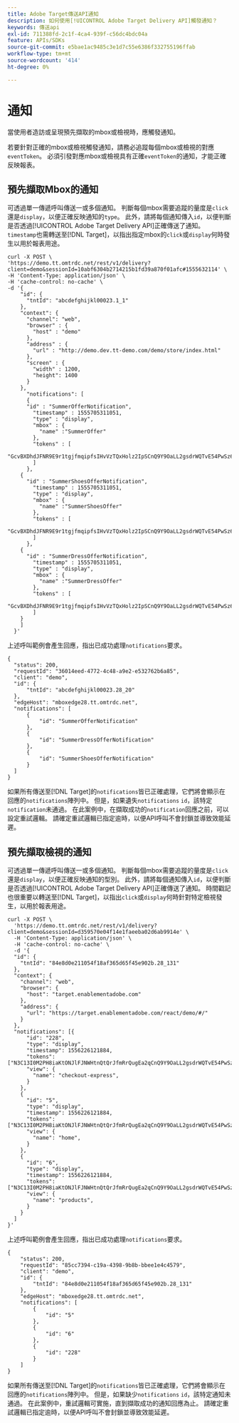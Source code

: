 ```yaml
---
title: Adobe Target傳送API通知
description: 如何使用[!UICONTROL Adobe Target Delivery API]觸發通知？
keywords: 傳送api
exl-id: 711388fd-2c1f-4ca4-939f-c56dc4bdc04a
feature: APIs/SDKs
source-git-commit: e5bae1ac9485c3e1d7c55e6386f332755196ffab
workflow-type: tm+mt
source-wordcount: '414'
ht-degree: 0%

---
```


# 通知

當使用者造訪或呈現預先擷取的mbox或檢視時，應觸發通知。

若要針對正確的mbox或檢視觸發通知，請務必追蹤每個mbox或檢視的對應`eventToken`。 必須引發對應mbox或檢視具有正確`eventToken`的通知，才能正確反映報表。

## 預先擷取Mbox的通知

可透過單一傳遞呼叫傳送一或多個通知。 判斷每個mbox需要追蹤的量度是`click`還是`display`，以便正確反映通知的`type`。 此外，請將每個通知傳入`id`，以便判斷是否透過[!UICONTROL &#x200B; Adobe Target Delivery API]正確傳送了通知。 `timestamp`也需轉送至[!DNL Target]，以指出指定mbox的`click`或`display`何時發生以用於報表用途。

```
curl -X POST \
'https://demo.tt.omtrdc.net/rest/v1/delivery?client=demo&sessionId=10abf6304b2714215b1fd39a870f01afc#1555632114' \
-H 'Content-Type: application/json' \
-H 'cache-control: no-cache' \
-d '{
    "id": {
      "tntId": "abcdefghijkl00023.1_1"
    },
    "context": {
      "channel": "web",
      "browser" : {
        "host" : "demo"
      },
      "address" : {
        "url" : "http://demo.dev.tt-demo.com/demo/store/index.html"
      },
      "screen" : {
        "width" : 1200,
        "height": 1400
      }
    },
      "notifications": [
      {
      "id" : "SummerOfferNotification",
        "timestamp" : 1555705311051,
        "type" : "display",
        "mbox" : {
          "name" :"SummerOffer"   
        },
        "tokens" : [
          "GcvBXDhdJFNR9E9r1tgjfmqipfsIHvVzTQxHolz2IpSCnQ9Y9OaLL2gsdrWQTvE54PwSz67rmXWmSnkXpSSS2Q"
        ]
      },
    {
      "id" : "SummerShoesOfferNotification",
        "timestamp" : 1555705311051,
        "type" : "display",
        "mbox" : {
          "name" :"SummerShoesOffer"   
        },
        "tokens" : [
          "GcvBXDhdJFNR9E9r1tgjfmqipfsIHvVzTQxHolz2IpSCnQ9Y9OaLL2gsdrWQTvE54PwSz67rmXWmSnkXpSSS2Q"
        ]
      },
    {
      "id" : "SummerDressOfferNotification",
        "timestamp" : 1555705311051,
        "type" : "display",
        "mbox" : {
          "name" :"SummerDressOffer"   
        },
        "tokens" : [
          "GcvBXDhdJFNR9E9r1tgjfmqipfsIHvVzTQxHolz2IpSCnQ9Y9OaLL2gsdrWQTvE54PwSz67rmXWmSnkXpSSS2Q"
        ]
    } 
    ]
  }'
```

上述呼叫範例會產生回應，指出已成功處理`notifications`要求。

```
{
  "status": 200,
  "requestId": "36014eed-4772-4c48-a9e2-e532762b6a85",
  "client": "demo",
  "id": {
      "tntId": "abcdefghijkl00023.28_20"
  },
  "edgeHost": "mboxedge28.tt.omtrdc.net",
  "notifications": [
      {
          "id": "SummerOfferNotification"
      },
      {
          "id": "SummerDressOfferNotification"
      },
      {
          "id": "SummerShoesOfferNotification"
      }
  ]
}
```

如果所有傳送至[!DNL Target]的`notifications`皆已正確處理，它們將會顯示在回應的`notifications`陣列中。 但是，如果遺失`notifications` `id`，該特定`notification`未通過。 在此案例中，在擷取成功的`notification`回應之前，可以設定重試邏輯。 請確定重試邏輯已指定逾時，以便API呼叫不會封鎖並導致效能延遲。

## 預先擷取檢視的通知

可透過單一傳遞呼叫傳送一或多個通知。 判斷每個mbox需要追蹤的量度是`click`還是`display`，以便正確反映通知的型別。 此外，請將每個通知傳入`id`，以便判斷是否透過[!UICONTROL Adobe Target Delivery API]正確傳送了通知。 時間戳記也很重要以轉送至[!DNL Target]，以指出`click`或`display`何時針對特定檢視發生，以用於報表用途。

```
curl -X POST \
  'https://demo.tt.omtrdc.net/rest/v1/delivery?client=demo&sessionId=d359570e04f14e1faeeba02d6ab9914e' \
  -H 'Content-Type: application/json' \
  -H 'cache-control: no-cache' \
  -d '{
  "id": {
    "tntId": "84e8d0e211054f18af365d65f45e902b.28_131"
  },
  "context": {
    "channel": "web",
    "browser": {
      "host": "target.enablementadobe.com"
    },
    "address": {
      "url": "https://target.enablementadobe.com/react/demo/#/"
    }
  },
  "notifications": [{
      "id": "228",
      "type": "display",
      "timestamp": 1556226121884,
      "tokens": ["N3C13I0M2PH8iaKtONJlFJNWHtnQtQrJfmRrQugEa2qCnQ9Y9OaLL2gsdrWQTvE54PwSz67rmXWmSnkXpSSS2Q=="],
      "view": {
        "name": "checkout-express",
      }
    },
    {
      "id": "5",
      "type": "display",
      "timestamp": 1556226121884,
      "tokens": ["N3C13I0M2PH8iaKtONJlFJNWHtnQtQrJfmRrQugEa2qCnQ9Y9OaLL2gsdrWQTvE54PwSz67rmXWmSnkXpSSS2Q=="],
      "view": {
        "name": "home",
      }
    },
    {
      "id": "6",
      "type": "display",
      "timestamp": 1556226121884,
      "tokens": ["N3C13I0M2PH8iaKtONJlFJNWHtnQtQrJfmRrQugEa2qCnQ9Y9OaLL2gsdrWQTvE54PwSz67rmXWmSnkXpSSS2Q=="],
      "view": {
        "name": "products",
      }
    }
  ]
}'
```

上述呼叫範例會產生回應，指出已成功處理`notifications`要求。

```
{
    "status": 200,
    "requestId": "85cc7394-c19a-4398-9b8b-bbee1e4c4579",
    "client": "demo",
    "id": {
        "tntId": "84e8d0e211054f18af365d65f45e902b.28_131"
    },
    "edgeHost": "mboxedge28.tt.omtrdc.net",
    "notifications": [
        {
            "id": "5"
        },
        {
            "id": "6"
        },
        {
            "id": "228"
        }
    ]
}
```

如果所有傳送至[!DNL Target]的`notifications`皆已正確處理，它們將會顯示在回應的`notifications`陣列中。 但是，如果缺少`notifications` `id`，該特定通知未通過。 在此案例中，重試邏輯可實施，直到擷取成功的通知回應為止。 請確定重試邏輯已指定逾時，以便API呼叫不會封鎖並導致效能延遲。
